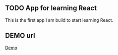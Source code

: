 ## TODO App for learning React

This is the first app I am build to start learning React.

## DEMO url

[Demo](https://gary-react-todo.herokuapp.com/)